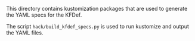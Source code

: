 This directory contains kustomization packages that are used to generate the YAML specs for the KFDef.

The script `hack/build_kfdef_specs.py` is used to run kustomize and output the YAML files.